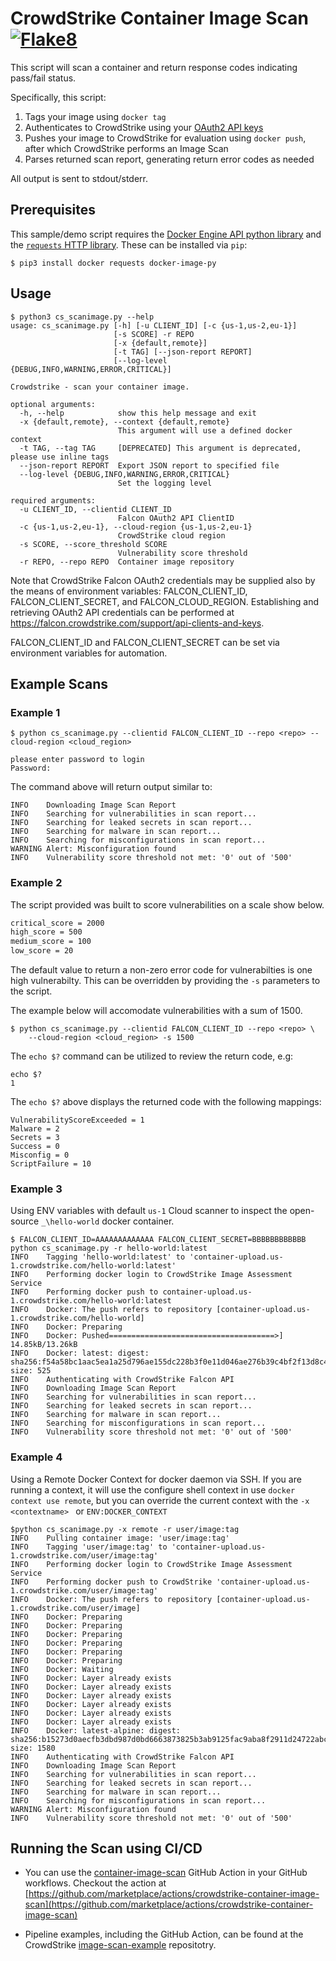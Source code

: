# CrowdStrike Container Image Scan [![Flake8](https://github.com/CrowdStrike/container-image-scan/actions/workflows/linting.yml/badge.svg)](https://github.com/CrowdStrike/container-image-scan/actions/workflows/linting.yml)

This script will scan a container and return response codes indicating pass/fail status.

Specifically, this script:

1. Tags your image using ``docker tag``
2. Authenticates to CrowdStrike using your [OAuth2 API keys](https://falcon.crowdstrike.com/support/api-clients-and-keys)
3. Pushes your image to CrowdStrike for evaluation using ``docker push``, after which CrowdStrike performs an Image Scan
4. Parses returned scan report, generating return error codes as needed

All output is sent to stdout/stderr.

## Prerequisites

This sample/demo script requires the [Docker Engine API python library](https://pypi.org/project/docker/) and the [``requests`` HTTP library](https://pypi.org/project/requests/). These can be installed via ``pip``:

```shell
$ pip3 install docker requests docker-image-py
```

## Usage

```shell
$ python3 cs_scanimage.py --help
usage: cs_scanimage.py [-h] [-u CLIENT_ID] [-c {us-1,us-2,eu-1}] 
                       [-s SCORE] -r REPO 
                       [-x {default,remote}] 
                       [-t TAG] [--json-report REPORT]
                       [--log-level {DEBUG,INFO,WARNING,ERROR,CRITICAL}]

Crowdstrike - scan your container image.

optional arguments:
  -h, --help            show this help message and exit
  -x {default,remote}, --context {default,remote}
                        This argument will use a defined docker context
  -t TAG, --tag TAG     [DEPRECATED] This argument is deprecated, please use inline tags
  --json-report REPORT  Export JSON report to specified file
  --log-level {DEBUG,INFO,WARNING,ERROR,CRITICAL}
                        Set the logging level

required arguments:
  -u CLIENT_ID, --clientid CLIENT_ID
                        Falcon OAuth2 API ClientID
  -c {us-1,us-2,eu-1}, --cloud-region {us-1,us-2,eu-1}
                        CrowdStrike cloud region
  -s SCORE, --score_threshold SCORE
                        Vulnerability score threshold
  -r REPO, --repo REPO  Container image repository
```

Note that CrowdStrike Falcon OAuth2 credentials may be supplied also by the means of environment variables: FALCON_CLIENT_ID, FALCON_CLIENT_SECRET, and FALCON_CLOUD_REGION. Establishing and retrieving OAuth2 API credentials can be performed at https://falcon.crowdstrike.com/support/api-clients-and-keys.

FALCON_CLIENT_ID and FALCON_CLIENT_SECRET can be set via environment variables for automation.

## Example Scans

### Example 1

```shell
$ python cs_scanimage.py --clientid FALCON_CLIENT_ID --repo <repo> --cloud-region <cloud_region>

please enter password to login
Password:
```

The command above will return output similar to:

```shell
INFO    Downloading Image Scan Report
INFO    Searching for vulnerabilities in scan report...
INFO    Searching for leaked secrets in scan report...
INFO    Searching for malware in scan report...
INFO    Searching for misconfigurations in scan report...
WARNING Alert: Misconfiguration found
INFO    Vulnerability score threshold not met: '0' out of '500'
```

### Example 2

The script provided was built to score vulnerabilities on a scale show below.

```txt
critical_score = 2000
high_score = 500
medium_score = 100
low_score = 20
```

The default value to return a non-zero error code for vulnerabilties is one high vulnerabilty. This can be overridden by providing the `-s` parameters to the script.

The example below will accomodate vulnerabilities with a sum of 1500.

```shell
$ python cs_scanimage.py --clientid FALCON_CLIENT_ID --repo <repo> \
    --cloud-region <cloud_region> -s 1500

```

The ```echo $?``` command can be utilized to review the return code, e.g:

```shell 
echo $?
1
```

The ```echo $?``` above displays the returned code with the following mappings:

```shell
VulnerabilityScoreExceeded = 1
Malware = 2
Secrets = 3
Success = 0
Misconfig = 0
ScriptFailure = 10
```

### Example 3

Using ENV variables with default `us-1` Cloud scanner to inspect the open-source `_\hello-world` docker container.

```shell
$ FALCON_CLIENT_ID=AAAAAAAAAAAAA FALCON_CLIENT_SECRET=BBBBBBBBBBBB python cs_scanimage.py -r hello-world:latest
INFO    Tagging 'hello-world:latest' to 'container-upload.us-1.crowdstrike.com/hello-world:latest'
INFO    Performing docker login to CrowdStrike Image Assessment Service
INFO    Performing docker push to container-upload.us-1.crowdstrike.com/hello-world:latest
INFO    Docker: The push refers to repository [container-upload.us-1.crowdstrike.com/hello-world]
INFO    Docker: Preparing
INFO    Docker: Pushed=====================================>]  14.85kB/13.26kB
INFO    Docker: latest: digest: sha256:f54a58bc1aac5ea1a25d796ae155dc228b3f0e11d046ae276b39c4bf2f13d8c4 size: 525
INFO    Authenticating with CrowdStrike Falcon API
INFO    Downloading Image Scan Report
INFO    Searching for vulnerabilities in scan report...
INFO    Searching for leaked secrets in scan report...
INFO    Searching for malware in scan report...
INFO    Searching for misconfigurations in scan report...
INFO    Vulnerability score threshold not met: '0' out of '500'
```

### Example 4

Using a Remote Docker Context for docker daemon via SSH. If you are running a context, it will use the configure shell context in use `docker context use remote`, but you can override the current context with the `-x <contextname> ` or `ENV:DOCKER_CONTEXT`  

```shell
$python cs_scanimage.py -x remote -r user/image:tag
INFO    Pulling container image: 'user/image:tag'
INFO    Tagging 'user/image:tag' to 'container-upload.us-1.crowdstrike.com/user/image:tag'
INFO    Performing docker login to CrowdStrike Image Assessment Service
INFO    Performing docker push to CrowdStrike 'container-upload.us-1.crowdstrike.com/user/image:tag'
INFO    Docker: The push refers to repository [container-upload.us-1.crowdstrike.com/user/image]
INFO    Docker: Preparing
INFO    Docker: Preparing
INFO    Docker: Preparing
INFO    Docker: Preparing
INFO    Docker: Preparing
INFO    Docker: Preparing
INFO    Docker: Waiting
INFO    Docker: Layer already exists
INFO    Docker: Layer already exists
INFO    Docker: Layer already exists
INFO    Docker: Layer already exists
INFO    Docker: Layer already exists
INFO    Docker: Layer already exists
INFO    Docker: latest-alpine: digest: sha256:b15273d0aecfb3dbd987d0bd6663873825b3ab9125fac9aba8f2911d24722abc size: 1580
INFO    Authenticating with CrowdStrike Falcon API
INFO    Downloading Image Scan Report
INFO    Searching for vulnerabilities in scan report...
INFO    Searching for leaked secrets in scan report...
INFO    Searching for malware in scan report...
INFO    Searching for misconfigurations in scan report...
WARNING Alert: Misconfiguration found
INFO    Vulnerability score threshold not met: '0' out of '500'
```


## Running the Scan using CI/CD

* You can use the [container-image-scan](https://github.com/marketplace/actions/crowdstrike-container-image-scan) GitHub Action in your GitHub workflows. Checkout the action at [https://github.com/marketplace/actions/crowdstrike-container-image-scan](https://github.com/marketplace/actions/crowdstrike-container-image-scan)

* Pipeline examples, including the GitHub Action, can be found at the CrowdStrike [image-scan-example](https://github.com/CrowdStrike/image-scan-example) repositotry.
